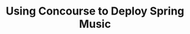 ---
title:  "Using Concourse to Deploy Spring Music"
description: >
    Deploy a multi-microservice application with Concourse.
summary:
- Deploy a multi-microservice application with Concourse.
topics:
- ci-cd
- spring
tags:
- spring
- concourse
repo: https://github.com/Pivotal-Field-Engineering/s1p-concourse-spring-music
readme: true
---